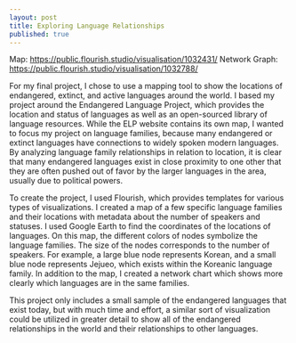 ```yaml
---
layout: post
title: Exploring Language Relationships
published: true
---
```

Map: <https://public.flourish.studio/visualisation/1032431/>
Network Graph: <https://public.flourish.studio/visualisation/1032788/>

For my final project, I chose to use a mapping tool to show the locations of endangered, extinct, and active languages around the world. I based my project around the Endangered Language Project, which provides the location and status of languages as well as an open-sourced library of language resources. While the ELP website contains its own map, I wanted to focus my project on language families, because many endangered or extinct languages have connections to widely spoken modern languages. By analyzing language family relationships in relation to location, it is clear that many endangered languages exist in close proximity to one other that they are often pushed out of favor by the larger languages in the area, usually due to political powers. 

To create the project, I used Flourish, which provides templates for various types of visualizations. I created a map of a few specific language families and their locations with metadata about the number of speakers and statuses. I used Google Earth to find the coordinates of the locations of languages. On this map, the different colors of nodes symbolize the language families. The size of the nodes corresponds to the number of speakers. For example, a large blue node represents Korean, and a small blue node represents Jejueo, which exists within the Koreanic language family. In addition to the map, I created a network chart which shows more clearly which languages are in the same families.

This project only includes a small sample of the endangered languages that exist today, but with much time and effort, a similar sort of visualization could be utilized in greater detail to show all of the endangered relationships in the world and their relationships to other languages. 


